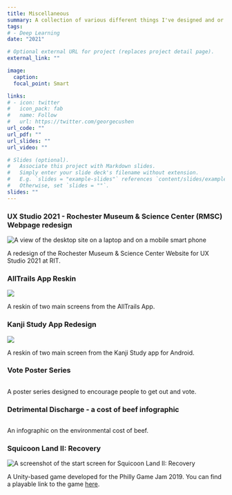 ```yaml
---
title: Miscellaneous 
summary: A collection of various different things I've designed and or worked on.
tags:
# - Deep Learning
date: "2021"

# Optional external URL for project (replaces project detail page).
external_link: ""

image:
  caption: 
  focal_point: Smart

links:
# - icon: twitter
#   icon_pack: fab
#   name: Follow
#   url: https://twitter.com/georgecushen
url_code: ""
url_pdf: ""
url_slides: ""
url_video: ""

# Slides (optional).
#   Associate this project with Markdown slides.
#   Simply enter your slide deck's filename without extension.
#   E.g. `slides = "example-slides"` references `content/slides/example-slides.md`.
#   Otherwise, set `slides = ""`.
slides: ""
---
```


<h3>UX Studio 2021 - Rochester Museum & Science Center (RMSC) Webpage redesign</h3>

<img src="/media/portfolio/misc/RMSC.png" alt="A view of the desktop site on a laptop and on a mobile smart phone">

A redesign of the Rochester Museum & Science Center Website for UX Studio 2021 at RIT.

<h3>AllTrails App Reskin</h3>

<img src="/media/portfolio/misc/AllTrails.png">

A reskin of two main screens from the AllTrails App.

<h3>Kanji Study App Redesign</h3>

<img src="/media/portfolio/misc/kanjistudy.png">

A reskin of two main screen from the Kanji Study app for Android.

<h3>Vote Poster Series</h3>

<img src="/media/portfolio/misc/vote.png" alt="">

A poster series designed to encourage people to get out and vote.

<h3>Detrimental Discharge - a cost of beef infographic</h3>

<img src="/media/portfolio/misc/cost-of-beef.png" alt="">

An infographic on the environmental cost of beef. 

<h3>Squicoon Land II: Recovery</h3>

<img src="/media/portfolio/misc/squicoonland.png" alt="A screenshot of the start screen for Squicoon Land II: Recovery">

A Unity-based game developed for the Philly Game Jam 2019. You can find a playable link to the game <a href="https://lakupo.itch.io/squicoon-land-ii">here</a>.